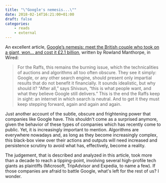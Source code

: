 ```yaml
---
title: "\"Google's nemesis...\""
date: 2018-02-14T16:21:00+01:00
draft: false
categories:
    - reads
    - external
---
```


An excellent article, [Google’s nemesis: meet the British couple who took on a giant, won... and cost it £2.1 billion](http://www.wired.co.uk/article/fine-google-competition-eu-shivaun-adam-raff), written by Rowland Manthorpe, in Wired:

> For the Raffs, this remains the burning issue, which the technicalities of auctions and algorithms all too often obscure. They see it simply: Google, or any other search engine, should present only impartial results that do not benefit it financially. It sounds idealistic, but why should it? “After all,” says Shivaun, “this is what people want, and what they believe Google still delivers.” This is the end the Raffs keep in sight: an internet in which search is neutral. And to get it they must keep stepping forward, again and again and again.

Just another account of the subtle, obscure and frightening power that companies like Google have. This shouldn't come as a surprised anymore, given the behavior of these types of companies which has recently come to public. Yet, it is increasingly important to mention. Algorithms are everywhere nowadays and, as long as they become increasingly complex, this black-box view over their actions and outputs will need increased and persistence scrutiny to avoid what has, effectively, become a reality. 

The judgement, that is described and analyzed in this article, took more than a decade to reach a tipping-point, involving several high-profile tech giants as plaintiffs (Microsoft, TripAdvisor and Expedia, to name a few). If those companies are afraid to battle Google, what's left for the rest of us? I wonder.


